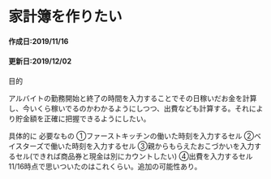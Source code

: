 # 家計簿を作りたい

#### 作成日:2019/11/16
#### 更新日:2019/12/02

目的

アルバイトの勤務開始と終了の時間を入力することでその日稼いだお金を計算し、今いくら稼いでるのかわかるようにしつつ、出費なども計算する。それにより貯金額を正確に把握できるようにしたい。

具体的に
必要なもの
①ファーストキッチンの働いた時刻を入力するセル
②ベイスターズで働いた時刻を入力するセル
③親からもらえたおこづかいを入力するセル(できれば商品券と現金は別にカウントしたい)
④出費を入力するセル
11/16時点で思いついたのはこれくらい。追加の可能性あり。